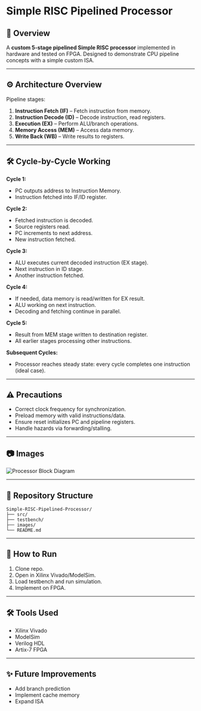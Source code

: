 # Simple RISC Pipelined Processor

## 📌 Overview
A **custom 5-stage pipelined Simple RISC processor** implemented in hardware and tested on FPGA. Designed to demonstrate CPU pipeline concepts with a simple custom ISA.

---

## ⚙️ Architecture Overview
Pipeline stages:
1. **Instruction Fetch (IF)** – Fetch instruction from memory.
2. **Instruction Decode (ID)** – Decode instruction, read registers.
3. **Execution (EX)** – Perform ALU/branch operations.
4. **Memory Access (MEM)** – Access data memory.
5. **Write Back (WB)** – Write results to registers.

---

## 🛠️ Cycle-by-Cycle Working
**Cycle 1:**
- PC outputs address to Instruction Memory.
- Instruction fetched into IF/ID register.

**Cycle 2:**
- Fetched instruction is decoded.
- Source registers read.
- PC increments to next address.
- New instruction fetched.

**Cycle 3:**
- ALU executes current decoded instruction (EX stage).
- Next instruction in ID stage.
- Another instruction fetched.

**Cycle 4:**
- If needed, data memory is read/written for EX result.
- ALU working on next instruction.
- Decoding and fetching continue in parallel.

**Cycle 5:**
- Result from MEM stage written to destination register.
- All earlier stages processing other instructions.

**Subsequent Cycles:**
- Processor reaches steady state: every cycle completes one instruction (ideal case).

---

## ⚠️ Precautions
- Correct clock frequency for synchronization.
- Preload memory with valid instructions/data.
- Ensure reset initializes PC and pipeline registers.
- Handle hazards via forwarding/stalling.

---

## 📷 Images
![Processor Block Diagram](images/pipeline_risc_processor.jpg)

---

## 📂 Repository Structure
```
Simple-RISC-Pipelined-Processor/
├── src/
├── testbench/
├── images/
└── README.md
```

---

## 🚀 How to Run
1. Clone repo.
2. Open in Xilinx Vivado/ModelSim.
3. Load testbench and run simulation.
4. Implement on FPGA.

---

## 🛠️ Tools Used
- Xilinx Vivado
- ModelSim
- Verilog HDL
- Artix-7 FPGA

---

## ✨ Future Improvements
- Add branch prediction
- Implement cache memory
- Expand ISA
